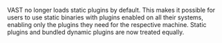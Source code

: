 VAST no longer loads static plugins by default. This makes it possible for users
to use static binaries with plugins enabled on all their systems, enabling only
the plugins they need for the respective machine. Static plugins and bundled
dynamic plugins are now treated equally.
